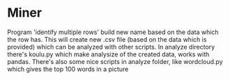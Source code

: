 # Miner
Program 'identify multiple rows' build new name based on the data which the row has. This will create new .csv file (based on the data which is provided) which can be analyzed with other scripts.
In analyze directory there's koulu.py which make analysize of the created data, works with pandas.
There's also some nice scripts in analyze folder, like wordcloud.py which gives the top 100 words in a picture
